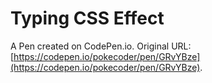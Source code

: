 # Typing CSS Effect

A Pen created on CodePen.io. Original URL: [https://codepen.io/pokecoder/pen/GRvYBze](https://codepen.io/pokecoder/pen/GRvYBze).


